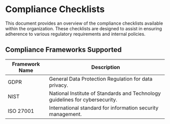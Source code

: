 # Compliance Checklists

This document provides an overview of the compliance checklists available within the organization. These checklists are designed to assist in ensuring adherence to various regulatory requirements and internal policies.

## Compliance Frameworks Supported

| Framework Name | Description |
|----------------|-------------|
| GDPR           | General Data Protection Regulation for data privacy. |
| NIST           | National Institute of Standards and Technology guidelines for cybersecurity. |
| ISO 27001      | International standard for information security management. |
